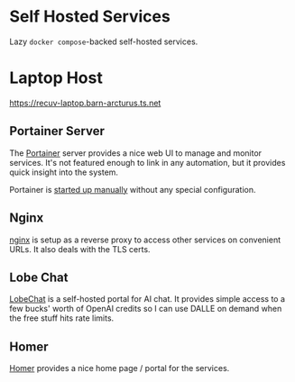 # Self Hosted Services
Lazy `docker compose`-backed self-hosted services.

# Laptop Host

https://recuv-laptop.barn-arcturus.ts.net

## Portainer Server
The [Portainer](https://www.portainer.io/) server provides a nice web UI to manage and monitor services. It's not featured enough to link in any automation, but it provides quick insight into the system.

Portainer is [started up manually](https://docs.portainer.io/start/install-ce/server/docker/linux) without any special configuration.

## Nginx
[nginx](https://nginx.org/) is setup as a reverse proxy to access other services on convenient URLs. It also deals with the TLS certs.

## Lobe Chat
[LobeChat](https://lobehub.com/) is a self-hosted portal for AI chat. It provides simple access to a few bucks' worth of OpenAI credits so I can use DALLE on demand when the free stuff hits rate limits.

## Homer

[Homer](https://github.com/bastienwirtz/homer) provides a nice home page / portal for the services.
